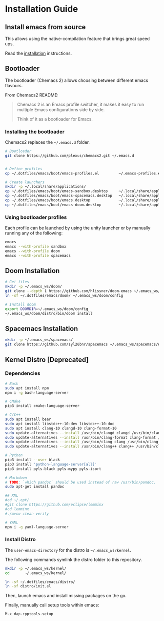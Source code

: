 # Installation Guide

## Install emacs from source

This allows using the native-compilation feature that brings great speed ups.

Read the [installation](doc/emacs_source_build.md) instructions.


## Bootloader

The bootloader (Chemacs 2) allows choosing between different emacs flavours.

From Chemacs2 README:
> Chemacs 2 is an Emacs profile switcher, it makes it easy to run multiple Emacs configurations side by side.
>
> Think of it as a bootloader for Emacs.


### Installing the bootloader

Chemacs2 replaces the `~/.emacs.d` folder.

```bash
# Bootloader
git clone https://github.com/plexus/chemacs2.git ~/.emacs.d


# Define profiles
cp ~/.dotfiles/emacs/boot/emacs-profiles.el         ~/.emacs-profiles.el

# Create launchers
mkdir -p ~/.local/share/applications/
cp ~/.dotfiles/emacs/boot/emacs-sandbox.desktop     ~/.local/share/applications/
cp ~/.dotfiles/emacs/boot/emacs-spacemacs.desktop   ~/.local/share/applications/
cp ~/.dotfiles/emacs/boot/emacs.desktop             ~/.local/share/applications/
cp ~/.dotfiles/emacs/boot/emacs-doom.desktop        ~/.local/share/applications/
```

### Using bootloader profiles

Each profile can be launched by using the unity launcher or by manually running any of the following:

```bash
emacs
emacs --with-profile sandbox
emacs --with-profile doom
emacs --with-profile spacemacs
```

## Doom Installation

```bash
# Get files
mkdir -p ~/.emacs_ws/doom/
git clone --depth 1 https://github.com/hlissner/doom-emacs ~/.emacs_ws/doom/distro
ln -sf ~/.dotfiles/emacs/doom/ ~/.emacs_ws/doom/config

# Install doom
export DOOMDIR=~/.emacs_ws/doom/config
~/.emacs_ws/doom/distro/bin/doom install
```

## Spacemacs Installation

```bash
mkdir -p ~/.emacs_ws/spacemacs/
git clone https://github.com/syl20bnr/spacemacs ~/.emacs_ws/spacemacs/distro
```

## Kernel Distro [Deprecated]

### Dependencies

```bash
# Bash
sudo apt install npm
npm i -g bash-language-server

# CMake
pip3 install cmake-language-server

# C/C++
sudo apt install bear
sudo apt install libstdc++-10-dev libstdc++-10-doc
sudo apt install clang-10 clangd-10 clang-format-10
sudo update-alternatives --install /usr/bin/clangd clangd /usr/bin/clangd-10 100
sudo update-alternatives --install /usr/bin/clang-format clang-format /usr/bin/clang-format-10 100
sudo update-alternatives --install /usr/bin/clang clang /usr/bin/clang-10 100
sudo update-alternatives --install /usr/bin/clang++ clang++ /usr/bin/clang++-10 100

# Python
pip3 install --user black
pip3 install 'python-language-server[all]'
pip3 install pyls-black pyls-mypy pyls-isort

# Markdown
# TODO: `which pandoc` should be used instead of raw /usr/bin/pandoc.
sudo apt-get install pandoc

## XML
#cd ~/.opt/
#git clone https://github.com/eclipse/lemminx
#cd lemminx
#./mvnw clean verify

# YAML
npm i -g yaml-language-server
```

### Install Distro

The `user-emacs-directory` for the distro is `~/.emacs_ws/kernel`.

The following commands symlink the distro folder to this repository.


```bash
mkdir -p ~/.emacs_ws/kernel/
cd       ~/.emacs_ws/kernel/

ln -sf ~/.dotfiles/emacs/distro/
ln -sf distro/init.el
```

Then, launch emacs and install missing packages on the go.

Finally, manually call setup tools within emacs:
```
M-x dap-cpptools-setup
```
